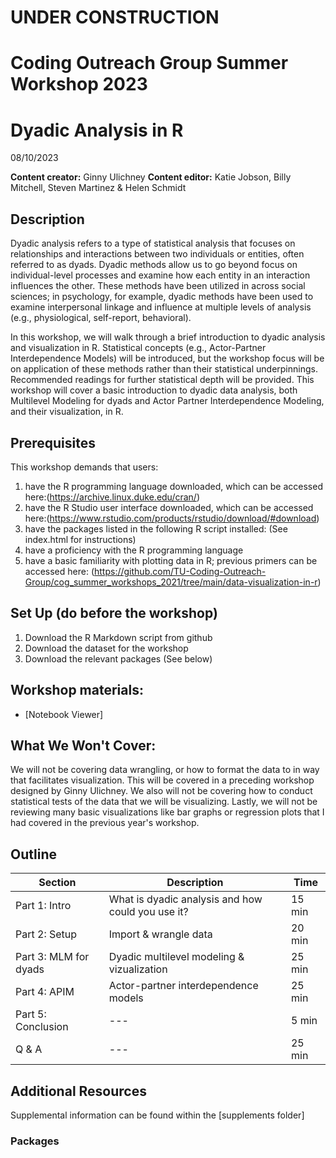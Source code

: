 # UNDER CONSTRUCTION
# Coding Outreach Group Summer Workshop 2023
# Dyadic Analysis in R
08/10/2023

__**Content creator:**__ Ginny Ulichney
__**Content editor:**__ Katie Jobson, Billy Mitchell, Steven Martinez & Helen Schmidt

## Description
Dyadic analysis refers to a type of statistical analysis that focuses on relationships and interactions between two individuals or entities, often referred to as dyads. Dyadic methods allow us to go beyond focus on individual-level processes and examine how each entity in an interaction influences the other. These methods have been utilized in across social sciences; in psychology, for example, dyadic methods have been used to examine interpersonal linkage and influence at multiple levels of analysis (e.g., physiological, self-report, behavioral). 

In this workshop, we will walk through a brief introduction to dyadic analysis and visualization in R. Statistical concepts (e.g., Actor-Partner Interdependence Models) will be introduced, but the workshop focus will be on application of these methods rather than their statistical underpinnings. Recommended readings for further statistical depth will be provided. This workshop will cover a basic introduction to dyadic data analysis, both Multilevel Modeling for dyads and Actor Partner Interdependence Modeling, and their visualization, in R.  

## Prerequisites
This workshop demands that users:
1. have the R programming language downloaded, which can be accessed here:(https://archive.linux.duke.edu/cran/)
2. have the R Studio user interface downloaded, which can be accessed here:(https://www.rstudio.com/products/rstudio/download/#download)
3. have the packages listed in the following R script installed: (See index.html for instructions)
4. have a proficiency with the R programming language
5. have a basic familiarity with plotting data in R; previous primers can be accessed here: (https://github.com/TU-Coding-Outreach-Group/cog_summer_workshops_2021/tree/main/data-visualization-in-r) 

## Set Up (do before the workshop)
1. Download the R Markdown script from github
2. Download the dataset for the workshop
3. Download the relevant packages (See below)
    
## Workshop materials:
- [Notebook Viewer]

## What We Won't Cover:
We will not be covering data wrangling, or how to format the data to in way that facilitates visualization. This will be covered in a preceding workshop designed by Ginny Ulichney. We also will not be covering how to conduct statistical tests of the data that we will be visualizing. Lastly, we will not be reviewing many basic visualizations like bar graphs or regression plots that I had covered in the previous year's workshop.  

## Outline
| Section | Description | Time |
| --- | --- | --- |
| Part 1: Intro | What is dyadic analysis and how could you use it? | 15 min |
| Part 2: Setup | Import & wrangle data | 20 min |
| Part 3: MLM for dyads | Dyadic multilevel modeling & vizualization | 25 min |
| Part 4: APIM | Actor-partner interdependence models | 25 min |
| Part 5: Conclusion | --- | 5 min |
| Q & A | --- | 25 min |

## Additional Resources
Supplemental information can be found within the [supplements folder]

### Packages
